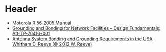 <!-- TITLE: Links -->
<!-- SUBTITLE: A list of helpful resources -->

# Header
* [Motorola R 56 2005 Manual](/uploads/motorola-r-56-2005-manual.pdf "Motorola R 56 2005 Manual")
* [Grounding and Bonding for Network Facilities – Design Fundamentals: Att-TP-76416-001](/uploads/att-tp-76416-001.pdf "Att Tp 76416 001")
* [Antenna System Bonding and Grounding Requirements in the USA Whitham D. Reeve (© 2012 W. Reeve)](/uploads/antennasystemgroundingrequirements-reeve.pdf "Antennasystemgroundingrequirements Reeve")